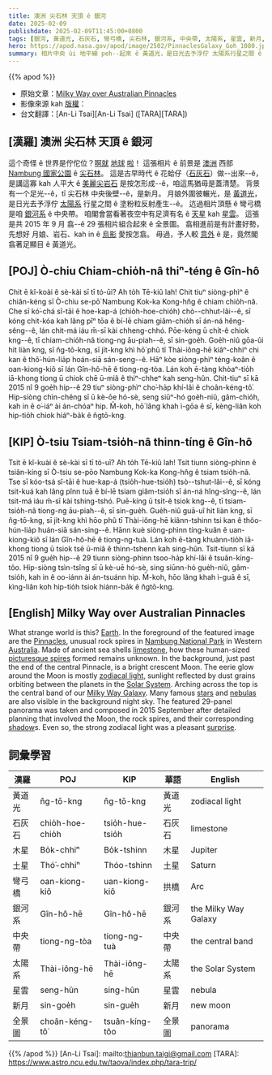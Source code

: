```yaml
---
title: 澳洲 尖石林 天頂 ê 銀河
date: 2025-02-09
publishdate: 2025-02-09T11:45:00+0800
tags: [銀河, 黃道光, 石灰石, 彎弓橋, 尖石林, 銀河系, 中央帶, 太陽系, 星雲, 新月, 全景圖]
hero: https://apod.nasa.gov/apod/image/2502/PinnaclesGalaxy_Goh_1080.jpg
summary: 相片中央 ùi 地平線 peh--起來 ê 黃道光，是日光去予浮佇 太陽系行星之間 ê 塗粉粒反射產生--ê。
---
```


{{% apod %}}

- 原始文章：[Milky Way over Australian Pinnacles](https://apod.nasa.gov/apod/ap250209.html)
- 影像來源 kah [版權][copyright]：
- 台文翻譯：[An-Li Tsai][An-Li Tsai] ([TARA][TARA])

## [漢羅] 澳洲 尖石林 天頂 ê 銀河
這个奇怪 ê 世界是佇佗位？[啊][E][就][a] [地][r][球][t] [啦][h]！
這張相片 ê 前景是 [澳洲][Australia] 西部 [Nambung 國家公園][Nambung National Park] ê [尖石林][Pinnacles]。
這是古早時代 ê 花蛤仔（[石灰石][limestone]）做--出來--ê，是講這寡 kah 人平大 ê [美麗尖岩石][picturesque spires] 是按怎形成--ê，咱這馬猶毋是蓋清楚。
背景有一个足光--ê，tī 尖石林 中央後壁--ê，是新月。
月娘外圍彼輾光，是 [黃道光][zodiacal light]，是日光去予浮佇 [太陽系][Solar System] 行星之間 ê 塗粉粒反射產生--ê。
迒過相片頂懸 ê 彎弓橋是咱 [銀河系][Milky Way Galaxy] ê 中央帶。
咱閣會當看著夜空中有足濟有名 ê [天星][stars] kah [星雲][nebulas]。
這張是共 2015 年 9 月 翕--ê 29 張相片組合起來 ê 全景圖。
翕相進前是有計畫好勢，先想好 月娘、岩石、kah in ê [烏影][shadow] 愛按怎翕。
毋過，予人較 [意外][surprise] ê 是，竟然閣翕著足顯目 ê 黃道光。

## [POJ] Ò-chiu Chiam-chio̍h-nâ thiⁿ-téng ê Gîn-hô
Chit ē kî-koài ê sè-kài sī tī tó-ūi? Ah to̍h Tē-kiû lah!
Chit tiuⁿ siòng-phìⁿ ê chiân-kéng sī Ò-chiu se-pō͘ Nambung Kok-ka Kong-hn̂g ê chiam chio̍h-nâ.
Che sī kó͘-chá sî-tāi ê hoe-kap-á (chio̍h-hoe-chio̍h) chò--chhut-lâi--ê, sī kóng chit-kóa kah lâng pîⁿ tōa ê bí-lē chiam giâm-chio̍h sī án-ná hêng-sêng--ê, lán chit-má iáu m̄-sī kài chheng-chhó.
Pōe-kéng ū chi̍t-ê chiok kng--ê, tī chiam-chio̍h-nâ tiong-ng āu-piah--ê, sī sin-goe̍h.
Goe̍h-niû gōa-ûi hit liàn kng, sī n̂g-tō-kng, sī ji̍t-kng khì hō͘ phû tī Thài-iông-hē kiâⁿ-chhiⁿ chi kan ê thô͘-hún-lia̍p hoán-siā sán-seng--ê.
Hāⁿ kòe siòng-phìⁿ téng-koân ê oan-kiong-kiô sī lán Gîn-hô-hē ê tiong-ng-tòa.
Lán koh ē-tàng khòaⁿ-tio̍h iā-khong tiong ū chiok chē ū-miâ ê thiⁿ-chheⁿ kah seng-hûn.
Chit-tiuⁿ sī kā 2015 nî 9 goe̍h hip--ê 29 tiuⁿ siòng-phìⁿ cho͘-ha̍p khí-lâi ê choân-kéng-tô͘.
Hip-siòng chìn-chêng sī ū kè-ōe hó-sè, seng siūⁿ-hó goe̍h-niû, gâm-chio̍h, kah in ê o͘-iáⁿ ài án-chóaⁿ hip.
M̄-koh, hō͘ lâng khah ì-gōa ê sī, kèng-liân koh hip-tio̍h chiok hiáⁿ-ba̍k ê n̂gtō-kng.

## [KIP] Ò-tsiu Tsiam-tsio̍h-nâ thinn-tíng ê Gîn-hô
Tsit ē kî-kuài ê sè-kài sī tī tó-uī? Ah to̍h Tē-kiû lah!
Tsit tiunn siòng-phìnn ê tsiân-kíng sī Ò-tsiu se-pōo Nambung Kok-ka Kong-hn̂g ê tsiam tsio̍h-nâ.
Tse sī kóo-tsá sî-tāi ê hue-kap-á (tsio̍h-hue-tsio̍h) tsò--tshut-lâi--ê, sī kóng tsit-kuá kah lâng pînn tuā ê bí-lē tsiam giâm-tsio̍h sī án-ná hîng-sîng--ê, lán tsit-má iáu m̄-sī kài tshing-tshó.
Puē-kíng ū tsi̍t-ê tsiok kng--ê, tī tsiam-tsio̍h-nâ tiong-ng āu-piah--ê, sī sin-gue̍h.
Gue̍h-niû guā-uî hit liàn kng, sī n̂g-tō-kng, sī ji̍t-kng khì hōo phû tī Thài-iông-hē kiânn-tshinn tsi kan ê thôo-hún-lia̍p huán-siā sán-sing--ê.
Hānn kuè siòng-phìnn tíng-kuân ê uan-kiong-kiô sī lán Gîn-hô-hē ê tiong-ng-tuà.
Lán koh ē-tàng khuànn-tio̍h iā-khong tiong ū tsiok tsē ū-miâ ê thinn-tshenn kah sing-hûn.
Tsit-tiunn sī kā 2015 nî 9 gue̍h hip--ê 29 tiunn siòng-phìnn tsoo-ha̍p khí-lâi ê tsuân-kíng-tôo.
Hip-siòng tsìn-tsîng sī ū kè-uē hó-sè, sing siūnn-hó gue̍h-niû, gâm-tsio̍h, kah in ê oo-iánn ài án-tsuánn hip.
M̄-koh, hōo lâng khah ì-guā ê sī, kìng-liân koh hip-tio̍h tsiok hiánn-ba̍k ê n̂gtō-kng.

## [English] Milky Way over Australian Pinnacles
What strange world is this?
[E][E][a][a][r][r][t][t][h][h].
In the foreground of the featured image are the [Pinnacles][Pinnacles], unusual rock spires in [Nambung National Park][Nambung National Park] in Western [Australia][Australia].
Made of ancient sea shells [limestone][limestone], how these human-sized [picturesque spires] formed remains unknown.
In the background, just past the end of the central Pinnacle, is a bright crescent Moon.
The eerie glow around the Moon is mostly [zodiacal light][zodiacal light], sunlight reflected by dust grains orbiting between the planets in the [Solar System][Solar System].
Arching across the top is the central band of our [Milky Way Galaxy][Milky Way Galaxy].
Many famous [stars][stars] and [nebulas][nebulas] are also visible in the background night sky.
The featured 29-panel panorama was taken and composed in 2015 September after detailed planning that involved the Moon, the rock spires, and their corresponding [shadow][shadow]s.
Even so, the strong zodiacal light was a pleasant [surprise][surprise].

## 詞彙學習
|漢羅|POJ|KIP|華語|English|
|-|-|-|-|-|
| 黃道光 | n̂g-tō-kng | n̂g-tō-kng | 黃道光 | zodiacal light |
| 石灰石 | chio̍h-hoe-chio̍h | tsio̍h-hue-tsio̍h | 石灰石 | limestone |
| 木星 | Bo̍k-chhiⁿ | Bo̍k-tshinn | 木星 | Jupiter |
| 土星 | Thó͘-chhiⁿ | Thóo-tshinn | 土星 | Saturn |
| 彎弓橋 | oan-kiong-kiô | uan-kiong-kiô | 拱橋 | Arc |
| 銀河系 | Gîn-hô-hē | Gîn-hô-hē | 銀河系 | the Milky Way Galaxy |
| 中央帶 | tiong-ng-tòa | tiong-ng-tuà | 中央帶 | the central band |
| 太陽系 | Thài-iông-hē | Thài-iông-hē | 太陽系 | the Solar System |
| 星雲 | seng-hûn | sing-hûn | 星雲 | nebula |
| 新月 | sin-goe̍h | sin-gue̍h | 新月 | new moon |
| 全景圖 | choân-kéng-tô͘ | tsuân-kíng-tôo | 全景圖 | panorama |

{{% /apod %}}
[An-Li Tsai]: mailto:thianbun.taigi@gmail.com
[TARA]: https://www.astro.ncu.edu.tw/taova/index.php/tara-trip/

[copyright]: https://apod.nasa.gov/apod/fap/lib/about_apod.html#srapply
[License3]: https://creativecommons.org/licenses/by-nc-nd/3.0/
[License2]:https://creativecommons.org/licenses/by-nc-nd/2.0/

[E]:https://apod.nasa.gov/apod/ap150223.html
[a]:https://apod.nasa.gov/apod/ap121017.html
[r]:https://apod.nasa.gov/apod/ap150126.html
[t]:https://apod.nasa.gov/apod/ap150412.html
[h]:https://apod.nasa.gov/apod/ap130505.html
[Pinnacles]:https://en.wikipedia.org/wiki/The_Pinnacles_(Western_Australia)
[Nambung National Park]:https://youtu.be/7XOkWFIjz_M
[Australia]:https://en.wikipedia.org/wiki/Australia
[limestone]:https://www.chicagotribune.com/news/ct-xpm-2011-05-11-ct-x-c-fossils-in-chicagoland-buildin20110511-story.html
[picturesque spires]:https://www.youtube.com/watch?v=do7zg4wJfyE
[zodiacal light]:https://apod.nasa.gov/apod/ap140911.html
[Solar System]:https://science.nasa.gov/solar-system/solar-system-facts/
[Milky Way Galaxy]:http://www.atlasoftheuniverse.com/galaxy.html
[stars]:https://science.nasa.gov/universe/stars/
[nebulas]:https://apod.nasa.gov/apod/ap120106.html
[shadow]:https://apod.nasa.gov/apod/ap190217.html
[surprise]:https://www.reddit.com/r/cats/comments/8yooo5/happy_kitten/#lightbox
